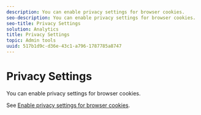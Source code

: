 ```yaml
---
description: You can enable privacy settings for browser cookies.
seo-description: You can enable privacy settings for browser cookies.
seo-title: Privacy Settings
solution: Analytics
title: Privacy Settings
topic: Admin tools
uuid: 517b1d9c-d36e-43c1-a796-1787785a8747
---
```


# Privacy Settings

You can enable privacy settings for browser cookies.

See [Enable privacy settings for browser cookies](https://marketing.adobe.com/resources/help/en_US/whitepapers/cookies/?f=browser_cookie_settings).
